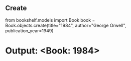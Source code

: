 ## Create
from bookshelf.models import Book
book = Book.objects.create(title="1984", author="George Orwell", publication_year=1949)
# Output: <Book: 1984>